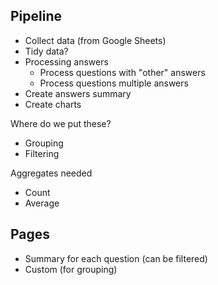 ## Pipeline

- Collect data (from Google Sheets)
- Tidy data?
- Processing answers
  - Process questions with "other" answers
  - Process questions multiple answers
- Create answers summary
- Create charts

Where do we put these?

- Grouping
- Filtering

Aggregates needed

- Count
- Average

## Pages

- Summary for each question (can be filtered)
- Custom (for grouping)
